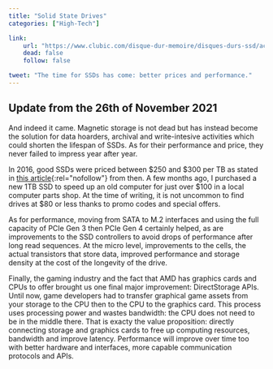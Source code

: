 ```yaml
---
title: "Solid State Drives"
categories: ["High-Tech"]

link:
    url: "https://www.clubic.com/disque-dur-memoire/disques-durs-ssd/actualite-780252-samsung-950-pro-ssd-nvme-port-m2-2-5.html"
    dead: false
    follow: false

tweet: "The time for SSDs has come: better prices and performance."
---
```


## Update from the 26th of November 2021

And indeed it came. Magnetic storage is not dead but has instead become the solution for data hoarders, archival and
write-intesive activities which could shorten the lifespan of SSDs. As for their performance and price, they never
failed to impress year after year.

In 2016, good SSDs were priced between $250 and $300 per TB as stated in [this article](https://www.forbes.com/sites/tomcoughlin/2016/07/24/the-costs-of-storage/){:rel="nofollow"}
from then. A few months ago, I purchased a new 1TB SSD to speed up an old computer for just over $100 in a local
computer parts shop. At the time of writing, it is not uncommon to find drives at $80 or less thanks to promo codes and
special offers.

As for performance, moving from SATA to M.2 interfaces and using the full capacity of PCIe Gen 3 then PCIe Gen 4
certainly helped, as are improvements to the SSD controllers to avoid drops of performance after long read sequences. At
the micro level, improvements to the cells, the actual transistors that store data, improved performance and storage
density at the cost of the longevity of the drive.

Finally, the gaming industry and the fact that AMD has graphics cards and CPUs to offer brought us one final major
improvement: DirectStorage APIs. Until now, game developers had to transfer graphical game assets from your storage to
the CPU then to the CPU to the graphics card. This process uses processing power and wastes bandwidth: the CPU does not
need to be in the middle there. That is exacty the value proposition: directly connecting storage and graphics cards to
free up computing resources, bandwidth and improve latency. Performance will improve over time too with better hardware
and interfaces, more capable communication protocols and APIs.